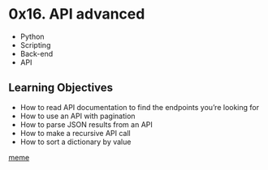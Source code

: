# 0x16. API advanced

- Python
- Scripting
- Back-end
- API

## Learning Objectives

- How to read API documentation to find the endpoints you’re looking for
- How to use an API with pagination
- How to parse JSON results from an API
- How to make a recursive API call
- How to sort a dictionary by value

[meme](https://s3.amazonaws.com/intranet-projects-files/holbertonschool-sysadmin_devops/314/WIxXad8.png)
